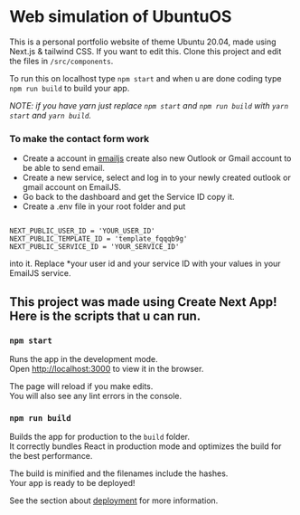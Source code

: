# Web simulation of UbuntuOS

This is a personal portfolio website of theme Ubuntu 20.04, made using Next.js & tailwind CSS.
If you want to edit this. Clone this project and edit the files in `/src/components`.

To run this on localhost
type `npm start` and when u are done coding type `npm run build` to build your app.

_NOTE: if you have yarn just replace `npm start` and `npm run build` with `yarn start` and `yarn build`._


### To make the contact form work

- Create a account in [emailjs](https://www.emailjs.com/) create also new Outlook or Gmail account to be able
  to send email.
- Create a new service, select and log in to your newly created outlook or gmail account on EmailJS.
- Go back to the dashboard and get the Service ID copy it.
- Create a .env file in your root folder and put

```

NEXT_PUBLIC_USER_ID = 'YOUR_USER_ID'
NEXT_PUBLIC_TEMPLATE_ID = 'template_fqqqb9g'
NEXT_PUBLIC_SERVICE_ID = 'YOUR_SERVICE_ID'

```

into it. Replace \*your user id and your service ID with your values in your EmailJS service.



## This project was made using Create Next App! Here is the scripts that u can run.

### `npm start`

Runs the app in the development mode.\
Open [http://localhost:3000](http://localhost:3000) to view it in the browser.

The page will reload if you make edits.\
You will also see any lint errors in the console.

### `npm run build`

Builds the app for production to the `build` folder.\
It correctly bundles React in production mode and optimizes the build for the best performance.

The build is minified and the filenames include the hashes.\
Your app is ready to be deployed!

See the section about [deployment](https://facebook.github.io/create-react-app/docs/deployment) for more information.
